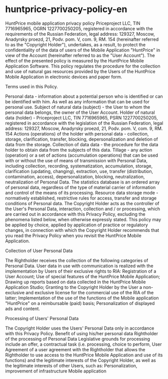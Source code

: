 # huntprice-privacy-policy-en
HuntPrice mobile application privacy policy Priceproject LLC, TIN 7716965965, OGRN 1227700250205, registered in accordance with the requirements of the Russian Federation, legal address: 129327, Moscow, Anadyrsky proezd, 21, Podv. pom. V, com. 9, RM. 154 (hereinafter referred to as the "Copyright Holder"), undertakes, as a result, to protect the confidentiality of the data of users of the Mobile Application "HuntPrice" in view of the Account (hereinafter referred to as the "User Account"). The effect of the presented policy is measured by the HuntPrice Mobile Application Software. This policy regulates the procedure for the collection and use of natural gas resources provided by the Users of the HuntPrice Mobile Application in electronic devices and paper form.

Terms used in this Policy.

Personal data - information about a potential person who is identified or can be identified with him. As well as any information that can be used for personal use. Subject of natural data (subject) - the User to whom the personal data belongs, the owner of the User Account. Holder of natural data (holder) - Priceproject LLC, TIN 7716965965, PSRN 1227700250205, registered in accordance with the legislation of the Russian Federation, legal address: 129327, Moscow, Anadyrsky proezd, 21, Podv. pom. V, com. 9, RM. 154 Actions (operations) of the holder with personal data - collection, storage, clarification, transfer, blocking, depersonalization and deletion of data from the storage. Collection of data data - the procedure for the data holder to obtain data from the subjects of this data. Tillage - any action (operation) or a set of actions (accumulation operations) that can be used with or without the use of means of transmission with Personal Data, including collection, recording, systematization, accumulation, storage, clarification (updating, changing), extraction, use, transfer (distribution, contamination, access), depersonalization, blocking, neutralization, neutralization of Personal Data. The statistics database is an ordered array of personal data, regardless of the type of material carrier of information and control of the means of its processing. Resource data storage mode - normatively established, restrictive rules for access, transfer and storage conditions of Personal data. The Copyright Holder acts as the controller of the User's Personal Data, interaction, collection and / or processing, which are carried out in accordance with this Privacy Policy, excluding the phenomena listed below, when otherwise expressly stated. This policy may be applied by choice, applied by application of practice or regulatory changes, in connection with which the Copyright Holder recommends that you read the Privacy Policy when you revisit the HuntPrice Mobile Application.

Collection of User Personal Data

The Rightholder receives the collection of the following categories of Personal Data. User data in use with communication is realized with the implementation by Users of their exclusive rights to RIA: Registration of a User Account; Use of special features of the HuntPrice Mobile Application; Drawing up reports based on data collected in the HuntPrice Mobile Application Studio; Granting to the Copyright Holder by the User a non-exclusive and exclusive license for the commercial use of the RIA of the latter; Implementation of the use of the functions of the Mobile application "HuntPrice" on a reimbursable (paid) basis; Personalization of displayed ads and content.

Processing of Users' Personal Data

The Copyright Holder uses the Users' Personal Data only in accordance with this Privacy Policy. Benefit of using his/her personal data Rightholder of the processing of Personal Data Legislative grounds for processing include an offer, a contractual task (i.e. processing, choice to perform, User Agreement of a user agreement with the Rightholder that allows the Rightholder to use access to the HuntPrice Mobile Application and use of its functions) and the legitimate interests of the Copyright Holder, as well as the legitimate interests of other Users, such as: Personalization, improvement of infrastructure Mobile application
